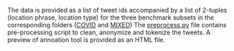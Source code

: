 The data is provided as a list of tweet ids accompanied by a list of 2-tuples (location phrase, location type) for the three benchmark subsets in the corresponding folders ([COVID](COVID) and [MIXED](MIXED))
The [preprocess.py](preprocess.py) file contains pre-processing script to clean, anonymize and tokenize the tweets. 
A preview of annoation tool is provided as an HTML file.
